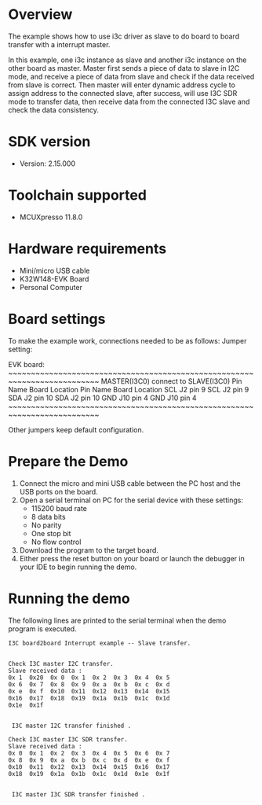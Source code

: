 Overview
========
The example shows how to use i3c driver as slave to do board to board transfer with a interrupt master.

In this example, one i3c instance as slave and another i3c instance on the other board as master. Master
first sends a piece of data to slave in I2C mode, and receive a piece of data from slave and check if the
data received from slave is correct. Then master will enter dynamic address cycle to assign address to the
connected slave, after success, will use I3C SDR mode to transfer data, then receive data from the connected
I3C slave and check the data consistency.

SDK version
===========
- Version: 2.15.000

Toolchain supported
===================
- MCUXpresso  11.8.0

Hardware requirements
=====================
- Mini/micro USB cable
- K32W148-EVK Board
- Personal Computer

Board settings
==============
To make the example work, connections needed to be as follows:
Jumper setting:

EVK board:
    ~~~~~~~~~~~~~~~~~~~~~~~~~~~~~~~~~~~~~~~~~~~~~~~~~~~~~~~~~~~~~~~~~~~~~~~~~~
    MASTER(I3C0)                  connect to        SLAVE(I3C0)
    Pin Name    Board Location                      Pin Name    Board Location
    SCL         J2  pin 9                           SCL         J2  pin 9
    SDA         J2  pin 10                          SDA         J2  pin 10
    GND         J10 pin 4                           GND         J10 pin 4
    ~~~~~~~~~~~~~~~~~~~~~~~~~~~~~~~~~~~~~~~~~~~~~~~~~~~~~~~~~~~~~~~~~~~~~~~~~~

Other jumpers keep default configuration.

Prepare the Demo
================
1. Connect the micro and mini USB cable between the PC host and the USB ports on the board.
2. Open a serial terminal on PC for the serial device with these settings:
    - 115200 baud rate
    - 8 data bits
    - No parity
    - One stop bit
    - No flow control
3. Download the program to the target board.
4. Either press the reset button on your board or launch the debugger in your IDE to begin running
   the demo.

Running the demo
================
The following lines are printed to the serial terminal when the demo program is executed.
~~~~~~~~~~~~~~~~~~~~~~~~~~~~~~~~~~~~~~~~
I3C board2board Interrupt example -- Slave transfer.


Check I3C master I2C transfer.
Slave received data :
0x 1  0x20  0x 0  0x 1  0x 2  0x 3  0x 4  0x 5  
0x 6  0x 7  0x 8  0x 9  0x a  0x b  0x c  0x d  
0x e  0x f  0x10  0x11  0x12  0x13  0x14  0x15  
0x16  0x17  0x18  0x19  0x1a  0x1b  0x1c  0x1d  
0x1e  0x1f  


 I3C master I2C transfer finished .

Check I3C master I3C SDR transfer.
Slave received data :
0x 0  0x 1  0x 2  0x 3  0x 4  0x 5  0x 6  0x 7  
0x 8  0x 9  0x a  0x b  0x c  0x d  0x e  0x f  
0x10  0x11  0x12  0x13  0x14  0x15  0x16  0x17  
0x18  0x19  0x1a  0x1b  0x1c  0x1d  0x1e  0x1f  


 I3C master I3C SDR transfer finished .
~~~~~~~~~~~~~~~~~~~~~~~~~~~~~~~~~~~~~~~~

